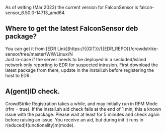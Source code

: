 As of writing (Mar 2023) the current version for FalconSensor is falcon-sensor_6.50.0-14713_amd64.

## Where to get the latest FalconSensor deb package? 
  You can get it from [EDR Link](https://{{GIT}}/{{EDR_REPO}}/crowdstrike-sensor/tree/master/WW/Linux/N  
  Just in-case if the server needs to be deployed in a secluded/island network only reporting to EDR 
for suspected intrusion. First download the latest package from there, update in the install.sh before registering the host to EDR.

## A(gent)ID check. 
CrowdStrike Registration takes a while, and may initially run in RFM Mode (rfm = true). If the install.sh aid check fails at the end of 1 min, this a known issue with the package. Please wait at least for 5 minutes and check again before raising an issue. You receive an aid, but during init it runs in r(educed)f(unctionality)m(mode).
